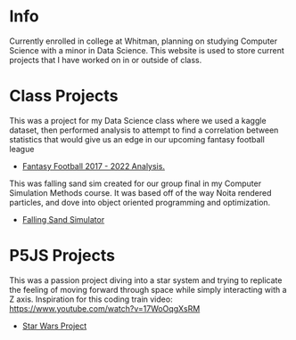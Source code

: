 
# Info
Currently enrolled in college at Whitman, planning on studying Computer Science with a minor in Data Science. 
This website is used to store current projects that I have worked on in or outside of class.

# Class Projects
  This was a project for my Data Science class where we used a kaggle dataset, then performed analysis to attempt to find a correlation between statistics that would give us an edge in our upcoming fantasy football league
-  [Fantasy Football 2017 - 2022 Analysis.](https://maxfleming05.github.io/Fantasy-Football-Analysis/)

  This was falling sand sim created for our group final in my Computer Simulation Methods course. It was based off of the way Noita rendered particles, and dove into object oriented programming and optimization.
-  [Falling Sand Simulator](https://github.com/maxFleming05/fallingSandSim/) 



# P5JS Projects
  This was a passion project diving into a star system and trying to replicate the feeling of moving forward through space while simply interacting with a Z axis. Inspiration for this coding train video: https://www.youtube.com/watch?v=17WoOqgXsRM
- [Star Wars Project](https://maxfleming05.github.io/StarWars/)



